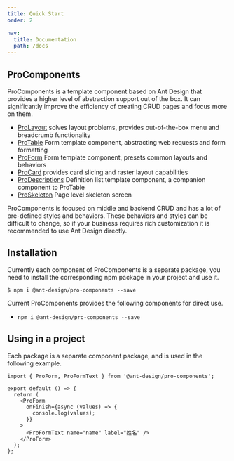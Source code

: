 ```yaml
---
title: Quick Start
order: 2

nav:
  title: Documentation
  path: /docs
---
```


## ProComponents

ProComponents is a template component based on Ant Design that provides a higher level of abstraction support out of the box. It can significantly improve the efficiency of creating CRUD pages and focus more on them.

- [ProLayout](/components/layout) solves layout problems, provides out-of-the-box menu and breadcrumb functionality
- [ProTable](/components/table) Form template component, abstracting web requests and form formatting
- [ProForm](/components/form) Form template component, presets common layouts and behaviors
- [ProCard](/components/card) provides card slicing and raster layout capabilities
- [ProDescriptions](/components/descriptions) Definition list template component, a companion component to ProTable
- [ProSkeleton](/components/skeleton) Page level skeleton screen

ProComponents is focused on middle and backend CRUD and has a lot of pre-defined styles and behaviors. These behaviors and styles can be difficult to change, so if your business requires rich customization it is recommended to use Ant Design directly.

## Installation

Currently each component of ProComponents is a separate package, you need to install the corresponding npm package in your project and use it.

```shell
$ npm i @ant-design/pro-components --save
```

Current ProComponents provides the following components for direct use.

- `npm i @ant-design/pro-components --save`

## Using in a project

Each package is a separate component package, and is used in the following example.

```tsx | pure
import { ProForm, ProFormText } from '@ant-design/pro-components';

export default () => {
  return (
    <ProForm
      onFinish={async (values) => {
        console.log(values);
      }}
    >
      <ProFormText name="name" label="姓名" />
    </ProForm>
  );
};
```
